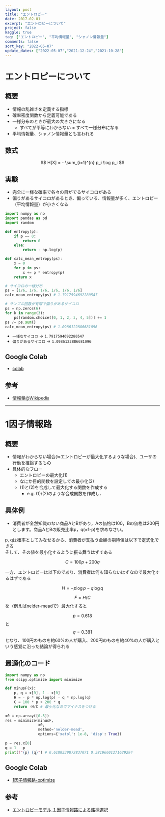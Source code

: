 ```yaml
---
layout: post
title: "エントロピー"
date: 2017-02-01
excerpt: "エントロピーについて"
project: false
kaggle: true
tag: ["エントロピー", "平均情報量", "シャノン情報量"]
comments: false
sort_key: "2022-05-07"
update_dates: ["2022-05-07","2021-12-24","2021-10-28"]
---
```


# エントロピーについて

## 概要
 - 情報の乱雑さを定義する指標
 - 確率密度関数から定義可能である
 - 一様分布のときが最大の大きさになる
   - すべてが平等にわからない = すべて一様分布になる
 - 平均情報量、シャノン情報量とも言われる

## 数式

$$
H[X] = - \sum_{i=1}^{n} p_i \log p_i
$$

## 実験
 - 完全に一様な確率で各々の目がでるサイコロがある
 - 偏りがあるサイコロがあるとき、偏っている、情報量が多く、エントロピー（平均情報量）が小さくなる

```python
import numpy as np
import pandas as pd
import random

def entropy(p):
    if p == 0:
        return 0
    else:
        return - np.log(p)

def calc_mean_entropy(ps):
    x = 0
    for p in ps:
        x += p * entropy(p)
    return x

# サイコロの一様分布
ps = [1/6, 1/6, 1/6, 1/6, 1/6, 1/6]
calc_mean_entropy(ps) # 1.7917594692280547

# サンプル回数が有限で偏りがあるサイコロ
ps = np.zeros(6)
for k in range(3):
    ps[random.choice([0, 1, 2, 3, 4, 5])] += 1
ps /= ps.sum()
calc_mean_entropy(ps) # 1.0986122886681096
```
 - `一様なサイコロ` -> `1.7917594692280547`
 - `偏りがあるサイコロ` -> `1.0986122886681096`

## Google Colab
 - [colab](https://colab.research.google.com/drive/14DxkzyW3rHWkvLTCCHyq-tgBHHoBFHPP?usp=sharing)

## 参考
 - [情報量@Wikipedia](https://ja.wikipedia.org/wiki/%E6%83%85%E5%A0%B1%E9%87%8F)

---

# 1因子情報路

## 概要
 - 情報がわからない場合(≒エントロピーが最大化するような場合)、ユーザの行動を推論するもの
 - 具体的なフロー
   - エントロピーの最大化(1)
   - なにか目的関数を設定しての最小化(2)
   - (1)と(2)を合成して最大化する関数を作成する
     - e.g. (1)/(2)のような合成関数を作成し、

## 具体例
 - 消費者が全然知識のない商品AとBがあり，Aの価格は100，Bの価格は200円とします。商品AとBの販売比率p，q(=1-p)を求めなさい。
 
p, qは確率としてみなせるから、消費者が支払う金額の期待値は以下で定式化できる  
そして、その値を最小化するように振る舞うはずである

$$
C = 100 p + 200 q
$$ 

一方、エントロピーは以下のであり、消費者は何も知らないはずなので最大化するはずである

$$
H = - p \log p - q \log q
$$

$$F = H / C$$を（例えばnelder-meadで）最大化すると

$$p = 0.618$$と$$q = 0.381$$となり、100円のものを約60%の人が購入、200円のものを約40%の人が購入という感覚に沿った結論が得られる

## 最適化のコード

```python
import numpy as np
from scipy.optimize import minimize

def minusF(x):
    p, q = x[0], 1 - x[0]
    H = - p * np.log(p) - q * np.log(q)
    C = 100 * p + 200 * q
    return -H/C # 最小化なのでマイナスをつける
    
x0 = np.array([0.5])
res = minimize(minusF, 
               x0, 
               method='nelder-mead',
               options={'xatol': 1e-8, 'disp': True})
 
p = res.x[0]
q = 1 - p
print(f"{p} {q}") # 0.6180339872837071 0.38196601271629294
```

## Google Colab
 - [1因子情報路-optimize](https://colab.research.google.com/drive/1Pg94s8hsizQ8UvDHZr1i0uidZij35rn_?usp=sharing)

## 参考
 - [エントロピーモデル １因子情報路による銘柄選択](http://www.kogures.com/hitoshi/webtext/or-entropy-model/index.html)


